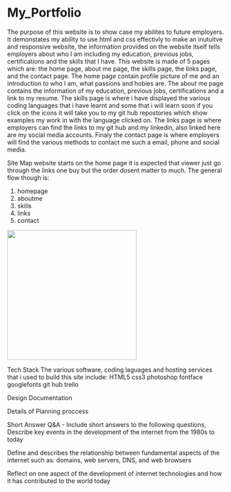 # My_Portfolio

The purpose of this website is to show case my abilites to future employers. It demonstates my ability to use html and css effectivly to make an inutuitve and responsive website, the information provided on the website itself tells employers about who I am including my education, previous jobs, certifications and the skills that I have. This website is made of 5 pages which are: the home page, about me page, the skills page, the links page, and the contact page. The home page contain profile picture of me and an introduction to who I am, what passions and hobies are. The about me page contains the information of my education, previous jobs, certifications and a link to my resume. The skills page is where i have displayed the various coding languages that i have learnt and some that i will learn soon if you click on the icons it will take you to my git hub repostories which show examples my work in with the language clicked on. The links page is where employers can find the links to my git hub and my linkedin, also linked here are my social media accounts. Finaly the contact page is where employers will find the various methods to contact me such a email, phone and social media.

Site Map
website starts on the home page it is expected that viewer just go through the links one buy but the order dosent matter to much. The general flow though is:
 1. homepage
 2. aboutme
 3. skills
 4. links
 5. contact

 <img src="doc/homesc" width=300px>



Tech Stack
The various software, coding laguages and hosting services that i used to build this site include:
HTML5
css3
photoshop
fontface
googlefonts
git hub
trello


Design Documentation


Details of Planning proccess


Short Answer Q&A - Include short answers to the following questions,
Describe key events in the development of the internet from the 1980s to today

Define and describes the relationship between fundamental aspects of the internet such as: domains, web servers, DNS, and web browsers 

Reflect on one aspect of the development of internet technologies and how it has contributed to the world today


